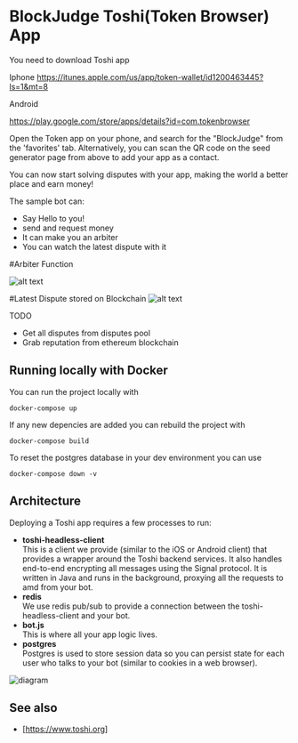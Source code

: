 # BlockJudge Toshi(Token Browser)  App

You need to download Toshi app

Iphone 
https://itunes.apple.com/us/app/token-wallet/id1200463445?ls=1&mt=8

Android 

https://play.google.com/store/apps/details?id=com.tokenbrowser

Open the Token app on your phone, and search for the "BlockJudge" from the 'favorites' tab. Alternatively, you can scan the QR code on the seed generator page from above to add your app as a contact.

You can now start solving disputes with your app, making the world a better place and earn money!

The sample bot can:

* Say Hello to you!
* send and request money
* It can make you an arbiter
* You can watch the latest dispute with it

#Arbiter Function

![alt text](http://i.imgur.com/ikq3Vwi.jpg)


#Latest Dispute stored on Blockchain
![alt text](http://i.imgur.com/BjB5fo8.jpg)

TODO

* Get all disputes from disputes pool
* Grab reputation from ethereum blockchain


## Running locally with Docker

You can run the project locally with

```
docker-compose up
```

If any new depencies are added you can rebuild the project with

```
docker-compose build
```

To reset the postgres database in your dev environment you can use

```
docker-compose down -v
```

## Architecture

Deploying a Toshi app requires a few processes to run:

* **toshi-headless-client**<br>
  This is a client we provide (similar to the iOS or Android client) that provides a wrapper around the Toshi backend services. It also handles end-to-end encrypting all messages using the Signal protocol. It is written in Java and runs in the background, proxying all the requests to amd from your bot.
* **redis**<br>
  We use redis pub/sub to provide a connection between the toshi-headless-client and your bot.
* **bot.js**<br>
  This is where all your app logic lives.
* **postgres**<br>
  Postgres is used to store session data so you can persist state for each user who talks to your bot (similar to cookies in a web browser).

![diagram](docs/images/app-architecture.png)

## See also

* [https://www.toshi.org]
